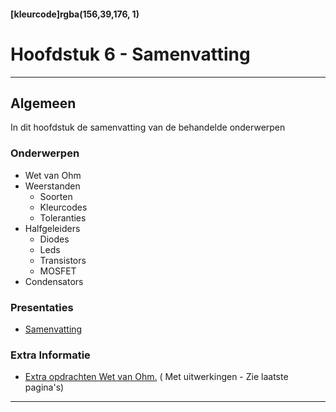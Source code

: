 #### [kleurcode]rgba(156,39,176, 1)

# Hoofdstuk 6 - Samenvatting

---
## Algemeen

In dit hoofdstuk de samenvatting van de behandelde onderwerpen
### Onderwerpen
* Wet van Ohm
* Weerstanden
  - Soorten
  - Kleurcodes
  - Toleranties
* Halfgeleiders
  - Diodes
  - Leds
  - Transistors
  - MOSFET
* Condensators

### Presentaties
- [Samenvatting](https://elo.kw1c.nl/CMS/Studie/811%20ICT-Academie/811%20VakkenInhoud/%5BB.11%20HARa%5D%20Hardware%20AO/25187%20%C2%A0%20Applicatie-%20en%20mediaontwikkelaar/Periode%2002/Productie/01.%20Reader/HARa07.Presentatie.Samenvatting.pptx)

### Extra Informatie
- [Extra opdrachten Wet van Ohm.](https://elo.kw1c.nl/CMS/Studie/811%20ICT-Academie/811%20VakkenInhoud/%5BB.11%20HARa%5D%20Hardware%20AO/25187%20%C2%A0%20Applicatie-%20en%20mediaontwikkelaar/Periode%2002/Archief/2016-2017/Productie/04.%20Aanvullend/Oefeningen%20Wet%20van%20Ohm.pdf) ( Met uitwerkingen - Zie laatste pagina's)

------